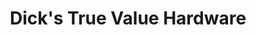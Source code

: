 ---
title: "Dick's True Value Hardware"
url: /los-angeles/dicks-true-value-hardware/
shop: Eisenwaren
---